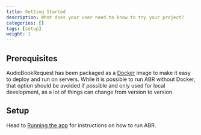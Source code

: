 ```yaml
---
title: Getting Started
description: What does your user need to know to try your project?
categories: []
tags: [setup]
weight: 1
---
```


## Prerequisites

AudioBookRequest has been packaged as a [Docker](https://www.docker.com/) image
to make it easy to deploy and run on servers. While it is possible to run ABR
without Docker, that option should be avoided if possible and only used for
local development, as a lot of things can change from version to version.

## Setup

Head to [Running the app](/docs/getting-started/running-the-app) for
instructions on how to run ABR.
